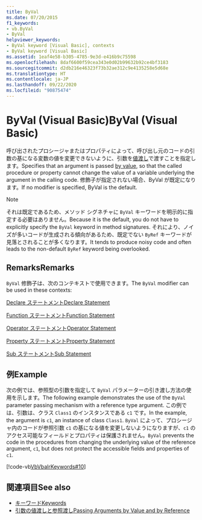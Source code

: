 ```yaml
---
title: ByVal
ms.date: 07/20/2015
f1_keywords:
- vb.ByVal
- ByVal
helpviewer_keywords:
- ByVal keyword [Visual Basic], contexts
- ByVal keyword [Visual Basic]
ms.assetid: 1eaf4e58-b305-4785-9e3d-e416b9c75598
ms.openlocfilehash: 8daf6600f59cea343e0d02b99632b92ce4bf3183
ms.sourcegitcommit: d2db216e46323f73b32ae312c9e4135258e5d68e
ms.translationtype: HT
ms.contentlocale: ja-JP
ms.lasthandoff: 09/22/2020
ms.locfileid: "90875474"
---
```

# <a name="byval-visual-basic"></a><span data-ttu-id="830e9-102">ByVal (Visual Basic)</span><span class="sxs-lookup"><span data-stu-id="830e9-102">ByVal (Visual Basic)</span></span>

<span data-ttu-id="830e9-103">呼び出されたプロシージャまたはプロパティによって、呼び出し元のコードの引数の基になる変数の値を変更できないように、引数を[値渡し](../../programming-guide/language-features/procedures/passing-arguments-by-value-and-by-reference.md)で渡すことを指定します。</span><span class="sxs-lookup"><span data-stu-id="830e9-103">Specifies that an argument is passed [by value](../../programming-guide/language-features/procedures/passing-arguments-by-value-and-by-reference.md), so that the called procedure or property cannot change the value of a variable underlying the argument in the calling code.</span></span> <span data-ttu-id="830e9-104">修飾子が指定されない場合、ByVal が既定になります。</span><span class="sxs-lookup"><span data-stu-id="830e9-104">If no modifier is specified, ByVal is the default.</span></span>

> [!NOTE]
> <span data-ttu-id="830e9-105">それは既定であるため、メソッド シグネチャに `ByVal` キーワードを明示的に指定する必要はありません。</span><span class="sxs-lookup"><span data-stu-id="830e9-105">Because it is the default, you do not have to explicitly specify the `ByVal` keyword in method signatures.</span></span> <span data-ttu-id="830e9-106">それにより、ノイズが多いコードが生成される傾向があるため、既定でない `ByRef` キーワードが見落とされることが多くなります。</span><span class="sxs-lookup"><span data-stu-id="830e9-106">It tends to produce noisy code and often leads to the non-default `ByRef` keyword being overlooked.</span></span>

## <a name="remarks"></a><span data-ttu-id="830e9-107">Remarks</span><span class="sxs-lookup"><span data-stu-id="830e9-107">Remarks</span></span>

 <span data-ttu-id="830e9-108">`ByVal` 修飾子は、次のコンテキストで使用できます。</span><span class="sxs-lookup"><span data-stu-id="830e9-108">The `ByVal` modifier can be used in these contexts:</span></span>

 [<span data-ttu-id="830e9-109">Declare ステートメント</span><span class="sxs-lookup"><span data-stu-id="830e9-109">Declare Statement</span></span>](../statements/declare-statement.md)

 [<span data-ttu-id="830e9-110">Function ステートメント</span><span class="sxs-lookup"><span data-stu-id="830e9-110">Function Statement</span></span>](../statements/function-statement.md)
  
 [<span data-ttu-id="830e9-111">Operator ステートメント</span><span class="sxs-lookup"><span data-stu-id="830e9-111">Operator Statement</span></span>](../statements/operator-statement.md)
  
 [<span data-ttu-id="830e9-112">Property ステートメント</span><span class="sxs-lookup"><span data-stu-id="830e9-112">Property Statement</span></span>](../statements/property-statement.md)
  
 [<span data-ttu-id="830e9-113">Sub ステートメント</span><span class="sxs-lookup"><span data-stu-id="830e9-113">Sub Statement</span></span>](../statements/sub-statement.md)

## <a name="example"></a><span data-ttu-id="830e9-114">例</span><span class="sxs-lookup"><span data-stu-id="830e9-114">Example</span></span>

 <span data-ttu-id="830e9-115">次の例では、参照型の引数を指定して `ByVal` パラメーターの引き渡し方法の使用を示します。</span><span class="sxs-lookup"><span data-stu-id="830e9-115">The following example demonstrates the use of the `ByVal` parameter passing mechanism with a reference type argument.</span></span> <span data-ttu-id="830e9-116">この例では、引数は、クラス `Class1` のインスタンスである `c1` です。</span><span class="sxs-lookup"><span data-stu-id="830e9-116">In the example, the argument is `c1`, an instance of class `Class1`.</span></span> <span data-ttu-id="830e9-117">`ByVal` によって、プロシージャ内のコードが参照引数 `c1` の基になる値を変更しないようになりますが、`c1` のアクセス可能なフィールドとプロパティは保護されません。</span><span class="sxs-lookup"><span data-stu-id="830e9-117">`ByVal` prevents the code in the procedures from changing the underlying value of the reference argument, `c1`, but does not protect the accessible fields and properties of `c1`.</span></span>

 [!code-vb[VbVbalrKeywords#10](~/samples/snippets/visualbasic/VS_Snippets_VBCSharp/VbVbalrKeywords/VB/Class5.vb#10)]

## <a name="see-also"></a><span data-ttu-id="830e9-118">関連項目</span><span class="sxs-lookup"><span data-stu-id="830e9-118">See also</span></span>

- [<span data-ttu-id="830e9-119">キーワード</span><span class="sxs-lookup"><span data-stu-id="830e9-119">Keywords</span></span>](../keywords/index.md)
- [<span data-ttu-id="830e9-120">引数の値渡しと参照渡し</span><span class="sxs-lookup"><span data-stu-id="830e9-120">Passing Arguments by Value and by Reference</span></span>](../../programming-guide/language-features/procedures/passing-arguments-by-value-and-by-reference.md)
